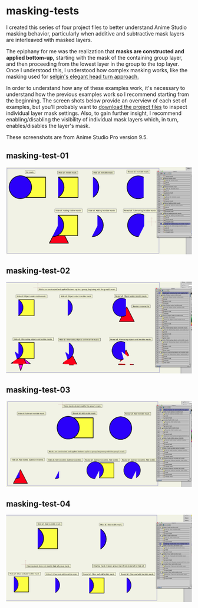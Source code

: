 masking-tests
=============

I created this series of four project files to better understand Anime Studio masking behavior, particularly when additive and subtractive mask layers are interleaved with masked layers. 

The epiphany for me was the realization that **masks are constructed and applied bottom-up,** starting with the mask of the containing group layer, and then proceeding from the lowest layer in the group to the top layer. Once I understood this, I understood how complex masking works, like the masking used for [selgin's elegant head turn approach.](../selgin-head-turn)

In order to understand how any of these examples work, it's necessary to understand how the previous examples work so I recommend starting from the beginning. The screen shots below provide an overview of each set of examples, but you'll probably want to [download the project files](https://github.com/gwbond/anime-studio/releases) to inspect individual layer mask settings. Also, to gain further insight, I recommend enabling/disabling the visibility of individual mask layers which, in turn, enables/disables the layer's mask.

These screenshots are from Anime Studio Pro version 9.5.

masking-test-01
---------------

![](images/masking-test-01.png)

masking-test-02
---------------

![](images/masking-test-02.png)

masking-test-03
---------------

![](images/masking-test-03.png)

masking-test-04
---------------

![](images/masking-test-04.png)

